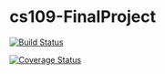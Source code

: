# cs109-FinalProject


[![Build Status](https://travis-ci.com/simon555/cs109-FinalProject.svg?branch=master)](ttps://travis-ci.com/simon555/cs109-FinalProject
) 


[![Coverage Status](https://coveralls.io/repos/github/simon555/cs109-FinalProject/badge.svg?branch=master)](https://coveralls.io/github/simon555/cs109-FinalProject?branch=master)
